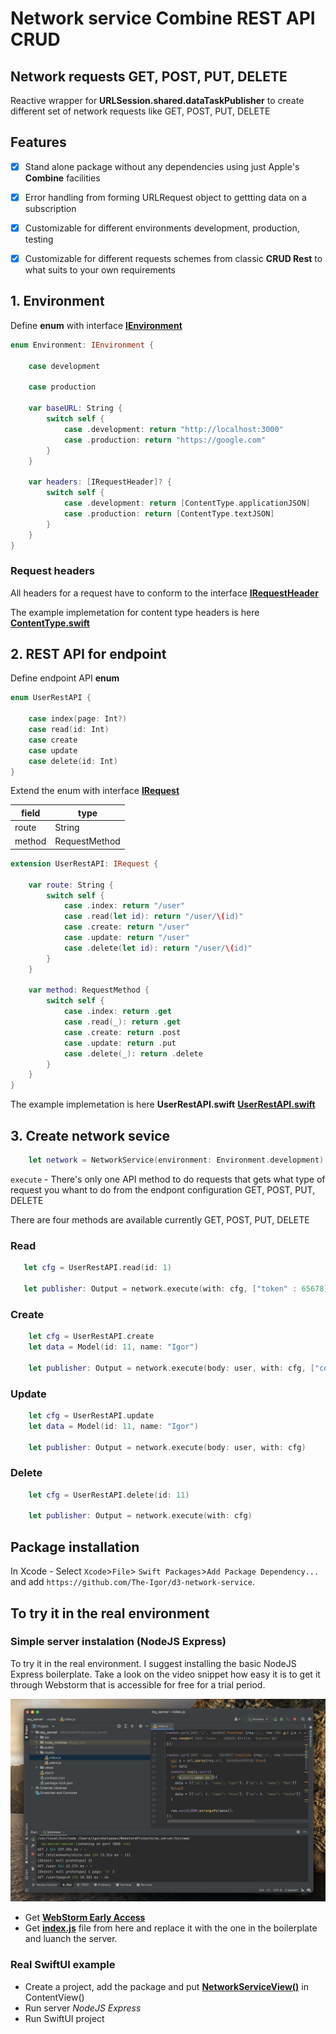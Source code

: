 # Network service Combine REST API CRUD
## Network requests GET, POST, PUT, DELETE

Reactive wrapper for **URLSession.shared.dataTaskPublisher** to create different set of network requests like GET, POST, PUT, DELETE

## Features
- [x] Stand alone package without any dependencies using just Apple's **Combine** facilities
- [x] Error handling from forming URLRequest object to gettting data on a subscription
- [x] Customizable for different environments development, production, testing
- [x] Customizable for different requests schemes from classic **CRUD Rest** to what suits to your own requirements



## 1. Environment
Define **enum** with interface [**IEnvironment**](https://github.com/The-Igor/d3-network-service/blob/main/Sources/d3-network-service/protocol/data/IEnvironment.swift)

```swift
enum Environment: IEnvironment {

    case development

    case production

    var baseURL: String {
        switch self {
            case .development: return "http://localhost:3000"
            case .production: return "https://google.com"
        }
    }
    
    var headers: [IRequestHeader]? {
        switch self {
            case .development: return [ContentType.applicationJSON]
            case .production: return [ContentType.textJSON]
        }
    }  
}
```

### Request headers
All headers for a request have to conform to the interface [**IRequestHeader**](https://github.com/The-Igor/d3-network-service/blob/main/Sources/d3-network-service/protocol/data/IRequestHeader.swift)

The example implemetation for content type headers is here [**ContentType.swift**](https://github.com/The-Igor/d3-network-service/blob/main/Sources/d3-network-service/enum/ContentType.swift)

## 2. REST API for endpoint
Define endpoint API **enum** 
```swift
enum UserRestAPI {

    case index(page: Int?)
    case read(id: Int)
    case create
    case update
    case delete(id: Int)
}
```

Extend the enum with interface [**IRequest**](https://github.com/The-Igor/d3-network-service/blob/main/Sources/d3-network-service/protocol/data/IRequest.swift)

| field | type |
| --- | --- |
| route | String |
| method | RequestMethod |

```swift
extension UserRestAPI: IRequest {
    
    var route: String {
        switch self {
            case .index: return "/user"
            case .read(let id): return "/user/\(id)"
            case .create: return "/user"
            case .update: return "/user"
            case .delete(let id): return "/user/\(id)"
        }
    }
    
    var method: RequestMethod {
        switch self {
            case .index: return .get
            case .read(_): return .get
            case .create: return .post
            case .update: return .put
            case .delete(_): return .delete
        }
    }
}
```
            
The example implemetation is here **UserRestAPI.swift**
[**UserRestAPI.swift**](https://github.com/The-Igor/d3-network-service/blob/main/Sources/d3-network-service/example/config/UserRestAPI.swift)



## 3. Create network sevice
```swift
    let network = NetworkService(environment: Environment.development)
```

`execute` - There's only one API method to do requests that gets what type of request you whant to do from the endpont configuration GET, POST, PUT, DELETE

There are four methods are available currently  GET, POST, PUT, DELETE

### Read

```swift
   let cfg = UserRestAPI.read(id: 1)
   
   let publisher: Output = network.execute(with: cfg, ["token" : 65678])
```

### Create
```swift
    let cfg = UserRestAPI.create
    let data = Model(id: 11, name: "Igor")

    let publisher: Output = network.execute(body: user, with: cfg, ["copy" : true])
```
### Update
```swift
    let cfg = UserRestAPI.update
    let data = Model(id: 11, name: "Igor")    

    let publisher: Output = network.execute(body: user, with: cfg)
```

### Delete
```swift
    let cfg = UserRestAPI.delete(id: 11)
    
    let publisher: Output = network.execute(with: cfg)
```    


## Package installation 
In Xcode - Select `Xcode`>`File`> `Swift Packages`>`Add Package Dependency...`  
and add `https://github.com/The-Igor/d3-network-service`.


## To try it in the real environment
### Simple server instalation (NodeJS Express)

To try it in the real environment. I suggest installing the basic NodeJS Express boilerplate. Take a look on the video snippet how easy it is to get it through Webstorm that is accessible for free for a trial period.

[![Server instalation (NodeJS Express)](https://github.com/The-Igor/d3-network-service/blob/main/img/server_install.png)](https://youtu.be/9FPOYHzcE7A)

- Get [**WebStorm Early Access**](https://www.jetbrains.com/webstorm/nextversion)
- Get [**index.js**](https://github.com/The-Igor/d3-network-service/blob/main/js/index.js) file from here and replace it with the one in the boilerplate and luanch the server.

### Real SwiftUI example
- Create a project, add the package and put [**NetworkServiceView()**](https://github.com/The-Igor/d3-network-service/blob/main/Sources/d3-network-service/example/NetworkServiceView.swift) in ContentView()
- Run server *NodeJS Express*
- Run SwiftUI project
